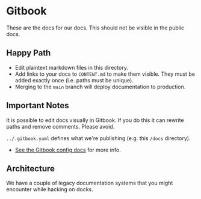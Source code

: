 # Gitbook

These are the docs for our docs. This should not be visible in the public docs.

## Happy Path

* Edit plaintext markdown files in this directory.
* Add links to your docs to `CONTENT.md` to make them visible. They must be
  added exactly once (i.e. paths must be unique).
* Merging to the `main` branch will deploy documentation to production.

## Important Notes

It is possible to edit docs visually in Gitbook. If you do this it can rewrite
paths and remove comments. Please avoid.

`../.gitbook.yaml` defines what we're publishing (e.g. this `/docs` directory).

* [See the Gitbook config docs](https://docs.gitbook.com/getting-started/git-sync/content-configuration#.gitbook.yaml-2) for more info.

## Architecture

We have a couple of legacy documentation systems that you might encounter while
hacking on docks.
